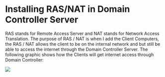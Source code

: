 <h1>Installing RAS/NAT in Domain Controller Server</h1>

RAS stands for Remote Access Server and NAT stands for Network Access Translation. The purpose of RAS / NAT is when I add the Client Computers, the RAS / NAT allows the client to be on the internal network and but still be able to access the internet through the Domain Controller Server. The following graphic shows how the Clients will get internet access through Domain Controller:<br />

<img src="https://i.imgur.com/v9qIkBj.png" />
